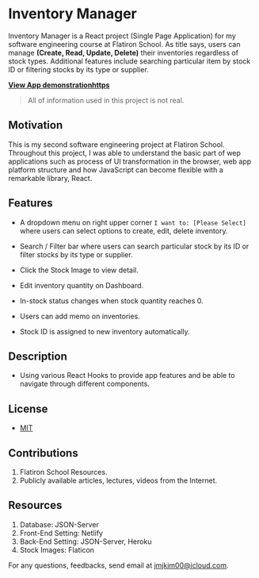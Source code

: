 # Inventory Manager

Inventory Manager is a React project (Single Page Application) for my software engineering course at Flatiron School. As title says, users can manage **(Create, Read, Update, Delete)** their inventories regardless of stock types. Additional features include searching particular item by stock ID or filtering stocks by its type or supplier.

**[View App demonstrationhttps](https://youtu.be/MicMKhlTQuU)**

> All of information used in this project is not real.


## Motivation
This is my second software engineering project at Flatiron School. Throughout this project, I was able to understand the basic part of wep applications such as process of UI transformation in the browser, web app platform structure and how JavaScript can become flexible with a remarkable library, React. 


## Features
- A dropdown menu on right upper corner `I want to: [Please Select]` where users can select options to create, edit, delete inventory.

- Search / Filter bar where users can search particular stock by its ID or filter stocks by its type or supplier.

- Click the Stock Image to view detail.

- Edit inventory quantity on Dashboard.

- In-stock status changes when stock quantity reaches 0.

- Users can add memo on inventories.

- Stock ID is assigned to new inventory automatically.


## Description
- Using various React Hooks to provide app features and be able to navigate through different components.


## License
- [MIT](https://choosealicense.com/licenses/mit/)


## Contributions
1. Flatiron School Resources.
2. Publicly available articles, lectures, videos from the Internet.


## Resources
1. Database: JSON-Server 
2. Front-End Setting: Netlify
3. Back-End Setting: JSON-Server, Heroku
4. Stock Images: Flaticon


For any questions, feedbacks, send email at jmjkim00@icloud.com.

